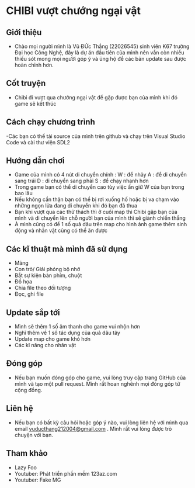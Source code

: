 # CHIBI vượt chướng ngại vật
## Giới thiệu
- Chào mọi người mình là Vũ ĐỨc Thắng (22026545) sinh viên K67 trường Đại học Công Nghệ, đây là dự án đầu tiên của mình nên vẫn còn nhiều thiếu sót mong mọi người góp ý và ủng hộ để các bản update sau được hoàn chỉnh hơn.
## Cốt truyện
- Chibi đi vượt qua chướng ngại vật để gặp được bạn của mình khi đó game sẽ kết thúc
## Cách chạy chương trình
-Các bạn có thể tải source của mình trên github và chạy trên Visual Studio Code và cài thư viện SDL2
## Hướng dẫn chơi
- Game của mình có 4 nút di chuyển chính :
    W : để nhảy 
    A : để di chuyển sang trái
    D : di chuyển sang phải
    S : để chạy nhanh hơn
- Trong game bạn có thể di chuyển cao tùy việc ấn giữ W của bạn trong bao lâu
- Nếu không cẩn thận bạn có thể bị rơi xuống hố hoặc bị va chạm vào những ngọn lửa đang di chuyển khi đó bạn đã thua
- Bạn khi vượt qua các thử thách thì ở cuối map thì Chibi gặp bạn của mình và di chuyển lên chỗ người bạn của mình thì sẽ giành chiến thắng
- À mình cũng có để 1 số quả dâu trên map cho hình ảnh game thêm sinh động và nhân vật cũng có thể ăn được
## Các kĩ thuật mà mình đã sử dụng
- Mảng
- Con trỏ/ Giải phóng bộ nhớ
- Bắt sự kiện bàn phím, chuột
- Đồ họa
- Chia file theo đối tượng
- Đọc, ghi file
## Update sắp tới
- Mình sẽ thêm 1 số âm thanh cho game vui nhộn hơn
- Nghĩ thêm về 1 số tác dụng của quả dâu tây
- Update map cho game khó hơn
- Các kĩ năng cho nhân vật
## Đóng góp
- Nếu bạn muốn đóng góp cho game, vui lòng truy cập trang GitHub của mình và tạo một pull request. Mình rất hoan nghênh mọi đóng góp từ cộng đồng.
## Liên hệ
- Nếu bạn có bất kỳ câu hỏi hoặc góp ý nào, vui lòng liên hệ với mình qua email vuducthang212004@gmail.com . Mình rất vui lòng được trò chuyện với bạn.
## Tham khảo
- Lazy Foo
- Youtuber: Phát triển phần mềm 123az.com
- Youtuber: Fake MG
